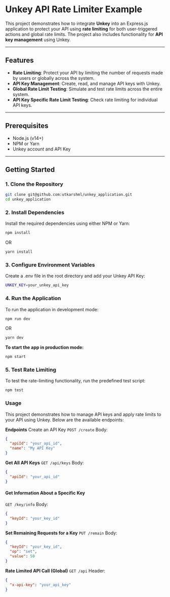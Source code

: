 # **Unkey API Rate Limiter Example**

This project demonstrates how to integrate **Unkey** into an Express.js application to protect your API using **rate limiting** for both user-triggered actions and global rate limits. The project also includes functionality for **API key management** using Unkey.

---

## **Features**

- **Rate Limiting**: Protect your API by limiting the number of requests made by users or globally across the system.
- **API Key Management**: Create, read, and manage API keys with Unkey.
- **Global Rate Limit Testing**: Simulate and test rate limits across the entire system.
- **API Key Specific Rate Limit Testing**: Check rate limiting for individual API keys.

---

## **Prerequisites**

- Node.js (v14+)
- NPM or Yarn
- Unkey account and API Key

---

## **Getting Started**

### **1. Clone the Repository**
```bash
git clone git@github.com:utkarshml/unkey_application.git
cd unkey_application
```

### **2. Install Dependencies**
Install the required dependencies using either NPM or Yarn:

```bash
npm install
```
OR
```bash
yarn install
```
### **3. Configure Environment Variables**
Create a .env file in the root directory and add your Unkey API Key:

```bash
UNKEY_KEY=your_unkey_api_key
```

### **4. Run the Application**
To run the application in development mode:
```bash
npm run dev
```
OR

```bash
yarn dev
```
**To start the app in production mode:**

```bash
npm start
```

### **5. Test Rate Limiting**
To test the rate-limiting functionality, run the predefined test script:

```bash
npm test
```

### **Usage**
This project demonstrates how to manage API keys and apply rate limits to your API using Unkey. Below are the available endpoints:

**Endpoints**
Create an API Key
`POST /create`
Body:
```json
{
  "apiId": "your_api_id",
  "name": "My API Key"
}
```

**Get All API Keys**
`GET /api/keys`
Body:
```json
{
  "apiId": "your_api_id"
}
```
#### Get Information About a Specific Key

`GET /key/info`
Body:

```json
{
  "keyId": "your_key_id"
}
```

**Set Remaining Requests for a Key**
`PUT /remain`
Body:
```json
{
  "keyId": "your_key_id",
  "op": "set",
  "value": 50
}
```

**Rate Limited API Call (Global)**
`GET /api`
Header:

```json
{
  "x-api-key": "your_api_key"
}
```

